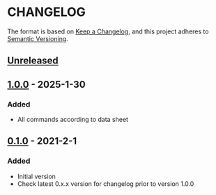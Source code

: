 # CHANGELOG

The format is based on [Keep a Changelog](https://keepachangelog.com/en/1.0.0/),
and this project adheres to [Semantic Versioning](https://semver.org/spec/v2.0.0.html).

## [Unreleased] 

## [1.0.0] - 2025-1-30

### Added

- All commands according to data sheet

## [0.1.0] - 2021-2-1

### Added

- Initial version
- Check latest 0.x.x version for changelog prior to version 1.0.0

[Unreleased]: https://github.com/Sensirion/arduino-i2c-scd4x/compare/1.0.0...HEAD
[1.0.0]: https://github.com/Sensirion/arduino-i2c-scd4x/compare/0.1.0...1.0.0
[0.1.0]: https://github.com/Sensirion/arduino-i2c-scd4x/releases/tag/0.1.0